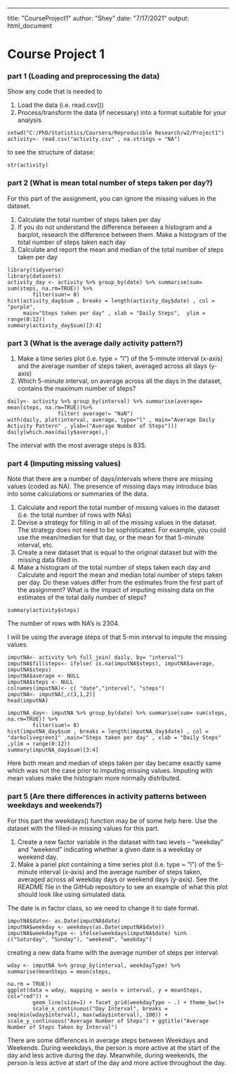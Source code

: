 ---
title: "CourseProject1"
author: "Shey"
date: "7/17/2021"
output: html_document

**Course Project 1**
====================
### **part 1 (Loading and preprocessing the data)** 

Show any code that is needed to
 
1. Load the data (i.e. read.csv())
2. Process/transform the data (if necessary) into a format suitable for your analysis

```{r}
setwd("C:/PhD/Statistics/Coursera/Reproducible Research/w2/Project1")
activity<- read.csv("activity.csv" , na.strings = "NA")
```


to see the structure of datase:

```{r}
str(activity)
```


### **part 2 (What is mean total number of steps taken per day?)**

For this part of the assignment, you can ignore the missing values in the dataset.

1. Calculate the total number of steps taken per day
2. If you do not understand the difference between a histogram and a barplot, research the difference between them. Make a histogram of the total number of steps taken each day
3. Calculate and report the mean and median of the total number of steps taken per day

```{r}
library(tidyverse)
library(datasets)
activity_day <- activity %>% group_by(date) %>% summarise(sum= sum(steps, na.rm=TRUE)) %>%
        filter(sum!= 0)
hist(activity_day$sum , breaks = length(activity_day$date) , col = "purple",
     main="Steps taken per day" , xlab = "Daily Steps",  ylim = range(0:12))
summary(activity_day$sum)[3:4]
```        

### **part 3 (What is the average daily activity pattern?)**
        
1. Make a time series plot (i.e. type = "l") of the 5-minute interval (x-axis) and the average number of steps taken, averaged across all days (y-axis)
2. Which 5-minute interval, on average across all the days in the dataset, contains the maximum number of steps?        
        
```{r}
daily<- activity %>% group_by(interval) %>% summarise(average= mean(steps, na.rm=TRUE))%>%
                filter( average!= "NaN")
with(daily, plot(interval, average, type="l" , main="Average Daily Activity Pattern" , ylab=("Average Number of Steps")))        
daily[which.max(daily$average),]
```

The interval with the most average steps is 835.


### **part 4 (Imputing missing values)**

Note that there are a number of days/intervals where there are missing values (coded as NA). The presence of missing days may introduce bias into some calculations or summaries of the data.

1. Calculate and report the total number of missing values in the dataset (i.e. the total number of rows with NAs)
2. Devise a strategy for filling in all of the missing values in the dataset. The strategy does not need to be sophisticated. For example, you could use the mean/median for that day, or the mean for that 5-minute interval, etc.
3. Create a new dataset that is equal to the original dataset but with the missing data filled in.
4. Make a histogram of the total number of steps taken each day and Calculate and report the mean and median total number of steps taken per day. Do these values differ from the estimates from the first part of the assignment? What is the impact of imputing missing data on the estimates of the total daily number of steps?  

```{r}
summary(activity$steps)
```
The number of rows with NA’s is 2304.  

I will be using the average steps of that 5-min interval to impute the missing values.

```{r}
imputNA<- activity %>% full_join( daily, by= "interval") 
imputNA$fillsteps<- ifelse( is.na(imputNA$steps), imputNA$average, imputNA$steps)
imputNA$average <- NULL
imputNA$steps <- NULL
colnames(imputNA)<- c( "date","interval", "steps")
imputNA<- imputNA[,c(3,1,2)]
head(imputNA)

imputNA_day<- imputNA %>% group_by(date) %>% summarise(sum= sum(steps, na.rm=TRUE)) %>%
        filter(sum!= 0)
hist(imputNA_day$sum , breaks = length(imputNA_day$date) , col = "darkolivegreen1" ,main="Steps taken per day" , xlab = "Daily Steps" ,ylim = range(0:12))
summary(imputNA_day$sum)[3:4]

```

Here both mean and median of steps taken per day became exactly same which was not the case prior to imputing missing values.
Imputing with mean values make the histogram more normally distributed.



### **part 5 (Are there differences in activity patterns between weekdays and weekends?)**

For this part the weekdays() function may be of some help here. Use the dataset with the filled-in missing values for this part.

1. Create a new factor variable in the dataset with two levels – “weekday” and “weekend” indicating whether a given date is a weekday or weekend day.
2. Make a panel plot containing a time series plot (i.e. type = "l") of the 5-minute interval (x-axis) and the average number of steps taken, averaged across all weekday days or weekend days (y-axis). See the README file in the GitHub repository to see an example of what this plot should look like using simulated data.  

The date is in factor class, so we need to change it to date format. 


```{r}
imputNA$date<- as.Date(imputNA$date)
imputNA$weekday <- weekdays(as.Date(imputNA$date)) 
imputNA$weekdayType <- ifelse(weekdays(imputNA$date) %in% c("Saturday", "Sunday"), "weekend", "weekday")
```

creating a new data frame with the average number of steps per interval:

```{r}
wday <- imputNA %>% group_by(interval, weekdayType) %>% summarise(meanSteps = mean(steps, 
                                                                                           na.rm = TRUE))
ggplot(data = wday, mapping = aes(x = interval, y = meanSteps, col="red")) + 
        geom_line(size=1) + facet_grid(weekdayType ~ .) + theme_bw()+
        scale_x_continuous("Day Interval", breaks = seq(min(wday$interval), max(wday$interval), 100)) + scale_y_continuous("Average Number of Steps") + ggtitle("Average Number of Steps Taken by Interval")
```

There are some differences in average steps between Weekdays and Weekends. During weekdays, the person is more active at the start of the day and less active during the day. Meanwhile, during weekends, the person is less active at start of the day and more active throughout the day.

